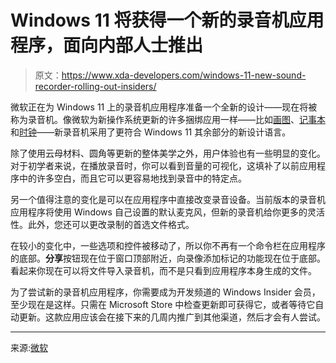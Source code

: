 # Windows 11 将获得一个新的录音机应用程序，面向内部人士推出

> 原文：<https://www.xda-developers.com/windows-11-new-sound-recorder-rolling-out-insiders/>

微软正在为 Windows 11 上的录音机应用程序准备一个全新的设计——现在将被称为录音机。像微软为新操作系统更新的许多捆绑应用一样——比如[画图](https://www.xda-developers.com/windows-11-paint-update-modern-dialogs/)、[记事本](https://www.xda-developers.com/windows-11-notepad-dark-mode/)和[时钟](https://www.xda-developers.com/windows-11-clock-focus-sessions/)——新录音机采用了更符合 Windows 11 其余部分的新设计语言。

除了使用云母材料、圆角等更新的整体美学之外，用户体验也有一些明显的变化。对于初学者来说，在播放录音时，你可以看到音量的可视化，这填补了以前应用程序中的许多空白，而且它可以更容易地找到录音中的特定点。

另一个值得注意的变化是可以在应用程序中直接改变录音设备。当前版本的录音机应用程序将使用 Windows 自己设置的默认麦克风，但新的录音机给你更多的灵活性。此外，您还可以更改录制的首选文件格式。

在较小的变化中，一些选项和控件被移动了，所以你不再有一个命令栏在应用程序的底部。**分享**按钮现在位于窗口顶部附近，向录像添加标记的功能现在位于底部。看起来你现在可以将文件导入录音机，而不是只看到应用程序本身生成的文件。

为了尝试新的录音机应用程序，你需要成为开发频道的 Windows Insider 会员，至少现在是这样。只需在 Microsoft Store 中检查更新即可获得它，或者等待它自动更新。这款应用应该会在接下来的几周内推广到其他渠道，然后才会有人尝试。

* * *

来源:[微软](https://blogs.windows.com/windows-insider/2022/05/10/reimagining-the-apps-included-with-windows-11/)